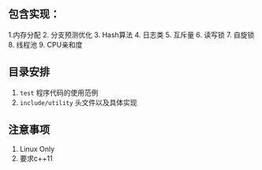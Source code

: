 ## 包含实现：
1.内存分配
2. 分支预测优化
3. Hash算法
4. 日志类
5. 互斥量
6. 读写锁
7. 自旋锁
8. 线程池
9. CPU亲和度


## 目录安排
1. ```test```              程序代码的使用范例
2. ```include/utility```   头文件以及具体实现

## 注意事项
1. Linux Only
2. 要求c++11
